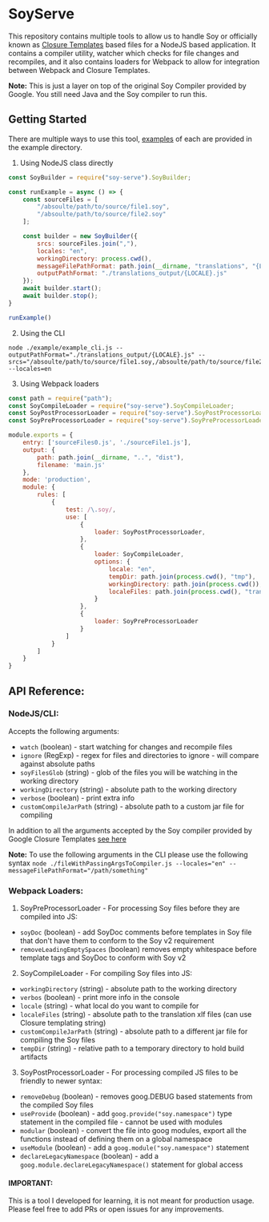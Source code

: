 # SoyServe

This repository contains multiple tools to allow us to handle Soy or officially known as [Closure Templates](https://github.com/google/closure-templates) based files for a NodeJS based application. It contains a compiler utility, watcher which checks for file changes and recompiles, and it also contains loaders for Webpack to allow for integration between Webpack and Closure Templates.

**Note:** This is just a layer on top of the original Soy Compiler provided by Google. You still need Java and the Soy compiler to run this.

## Getting Started

There are multiple ways to use this tool, [examples](/example) of each are provided in the example directory.

1. Using NodeJS class directly
```javascript
const SoyBuilder = require("soy-serve").SoyBuilder;

const runExample = async () => {
    const sourceFiles = [
        "/absoulte/path/to/source/file1.soy",
        "/absoulte/path/to/source/file2.soy"
    ];

    const builder = new SoyBuilder({
        srcs: sourceFiles.join(","),
        locales: "en",
        workingDirectory: process.cwd(),
        messageFilePathFormat: path.join(__dirname, "translations", "{LOCALE}.xlf"),
        outputPathFormat: "./translations_output/{LOCALE}.js"
    });
    await builder.start();
    await builder.stop();
}

runExample()
```
2. Using the CLI
```shell
node ./example/example_cli.js --outputPathFormat="./translations_output/{LOCALE}.js" --srcs="/absoulte/path/to/source/file1.soy,/absoulte/path/to/source/file2.soy" --locales=en
```
3. Using Webpack loaders
```javascript
const path = require("path");
const SoyCompileLoader = require("soy-serve").SoyCompileLoader;
const SoyPostProcessorLoader = require("soy-serve").SoyPostProcessorLoader;
const SoyPreProcessorLoader = require("soy-serve").SoyPreProcessorLoader;

module.exports = {
    entry: ['sourceFiles0.js', './sourceFile1.js'],
    output: {
        path: path.join(__dirname, "..", "dist"),
        filename: 'main.js'
    },
    mode: 'production',
    module: {
        rules: [
            {
                test: /\.soy/,
                use: [
                    {
                        loader: SoyPostProcessorLoader,
                    },
                    {
                        loader: SoyCompileLoader,
                        options: {
                            locale: "en",
                            tempDir: path.join(process.cwd(), "tmp"),
                            workingDirectory: path.join(process.cwd()),
                            localeFiles: path.join(process.cwd(), "translations", "{LOCALE}.xlf")
                        }
                    },
                    {
                        loader: SoyPreProcessorLoader
                    }
                ]
            }
        ]
    }
}
```

## API Reference:

### NodeJS/CLI:
Accepts the following arguments:

+ `watch` (boolean) - start watching for changes and recompile files
+ `ignore` (RegExp) - regex for files and directories to ignore - will compare against absolute paths
+ `soyFilesGlob` (string) - glob of the files you will be watching in the working directory
+ `workingDirectory` (string) - absolute path to the working directory
+ `verbose` (boolean) - print extra info
+ `customCompileJarPath` (string) - absolute path to a custom jar file for compiling

In addition to all the arguments accepted by the Soy compiler provided by Google Closure Templates [see here](https://github.com/google/closure-templates/blob/master/documentation/dev/dir.md)

**Note:** To use the following arguments in the CLI please use the following syntax `node ./fileWithPassingArgsToCompiler.js --locales="en" --messageFilePathFormat="/path/something"`

### Webpack Loaders:

1. SoyPreProcessorLoader - For processing Soy files before they are compiled into JS:

+ `soyDoc` (boolean) - add SoyDoc comments before templates in Soy file that don't have them to conform to the Soy v2 requirement
+ `removeLeadingEmptySpaces` (boolean) removes empty whitespace before template tags and SoyDoc to conform with Soy v2

2. SoyCompileLoader - For compiling Soy files into JS:

+ `workingDirectory` (string) - absolute path to the working directory
+ `verbos` (boolean) - print more info in the console
+ `locale` (string) - what local do you want to compile for
+ `localeFiles` (string) - absolute path to the translation xlf files (can use Closure templating string)
+ `customCompileJarPath` (string) - absolute path to a different jar file for compiling the Soy files 
+ `tempDir` (string) - relative path to a temporary directory to hold build artifacts

3. SoyPostProcessorLoader - For processing compiled JS files to be friendly to newer syntax:

+ `removeDebug` (boolean) - removes goog.DEBUG based statements from the compiled Soy files
+ `useProvide` (boolean) - add `goog.provide("soy.namespace")` type statement in the compiled file - cannot be used with modules
+ `modular` (boolean) - convert the file into goog modules, export all the functions instead of defining them on a global namespace
+ `useModule` (boolean) - add a `goog.module("soy.namespace")` statement
+ `declareLegacyNamespace` (boolean) - add a `goog.module.declareLegacyNamespace()` statement for global access

#### IMPORTANT:
This is a tool I developed for learning, it is not meant for production usage. Please feel free to add PRs or open issues for any improvements.
